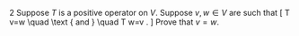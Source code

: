 2 Suppose $T$ is a positive operator on $V$. Suppose $v, w \in V$ are such that
\[
T v=w \quad \text { and } \quad T w=v .
\]
Prove that $v=w$.
